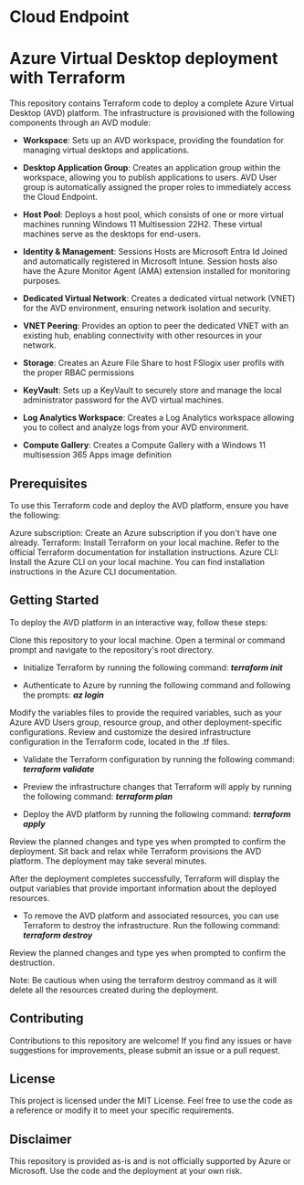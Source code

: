 # Cloud Endpoint
# Azure Virtual Desktop deployment with Terraform
This repository contains Terraform code to deploy a complete Azure Virtual Desktop (AVD) platform. The infrastructure is provisioned with the following components through an AVD module:

- **Workspace**: Sets up an AVD workspace, providing the foundation for managing virtual desktops and applications.

- **Desktop Application Group**: Creates an application group within the workspace, allowing you to publish applications to users. AVD User group is automatically assigned the proper roles to immediately access the Cloud Endpoint.

- **Host Pool**: Deploys a host pool, which consists of one or more virtual machines running Windows 11 Multisession 22H2. These virtual machines serve as the desktops for end-users.

- **Identity & Management**: Sessions Hosts are Microsoft Entra Id Joined and automatically registered in Microsoft Intune. Session hosts also have the Azure Monitor Agent (AMA) extension installed for monitoring purposes.

- **Dedicated Virtual Network**: Creates a dedicated virtual network (VNET) for the AVD environment, ensuring network isolation and security.

- **VNET Peering**: Provides an option to peer the dedicated VNET with an existing hub, enabling connectivity with other resources in your network.

- **Storage**: Creates an Azure File Share to host FSlogix user profils with the proper RBAC permissions

- **KeyVault**: Sets up a KeyVault to securely store and manage the local administrator password for the AVD virtual machines.

- **Log Analytics Workspace**: Creates a Log Analytics workspace allowing you to collect and analyze logs from your AVD environment.

- **Compute Gallery**: Creates a Compute Gallery with a Windows 11 multisession 365 Apps image definition

## Prerequisites
To use this Terraform code and deploy the AVD platform, ensure you have the following:

Azure subscription: Create an Azure subscription if you don't have one already.
Terraform: Install Terraform on your local machine. Refer to the official Terraform documentation for installation instructions.
Azure CLI: Install the Azure CLI on your local machine. You can find installation instructions in the Azure CLI documentation.

## Getting Started
To deploy the AVD platform in an interactive way, follow these steps:

Clone this repository to your local machine.
Open a terminal or command prompt and navigate to the repository's root directory.

- Initialize Terraform by running the following command:
**_terraform init_**

- Authenticate to Azure by running the following command and following the prompts:
**_az login_**

Modify the variables files to provide the required variables, such as your Azure AVD Users group, resource group, and other deployment-specific configurations.
Review and customize the desired infrastructure configuration in the Terraform code, located in the .tf files.

- Validate the Terraform configuration by running the following command:
**_terraform validate_**

- Preview the infrastructure changes that Terraform will apply by running the following command:
**_terraform plan_**

- Deploy the AVD platform by running the following command:
**_terraform apply_**

Review the planned changes and type yes when prompted to confirm the deployment.
Sit back and relax while Terraform provisions the AVD platform. The deployment may take several minutes.

After the deployment completes successfully, Terraform will display the output variables that provide important information about the deployed resources.

- To remove the AVD platform and associated resources, you can use Terraform to destroy the infrastructure. Run the following command:
**_terraform destroy_**

Review the planned changes and type yes when prompted to confirm the destruction.

Note: Be cautious when using the terraform destroy command as it will delete all the resources created during the deployment.

## Contributing
Contributions to this repository are welcome! If you find any issues or have suggestions for improvements, please submit an issue or a pull request.

## License
This project is licensed under the MIT License. Feel free to use the code as a reference or modify it to meet your specific requirements.

## Disclaimer
This repository is provided as-is and is not officially supported by Azure or Microsoft. Use the code and the deployment at your own risk.
